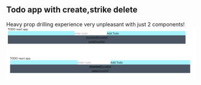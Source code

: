 ## Todo app with create,strike delete
Heavy prop drilling experience very unpleasant with just 2 components!
![alt text](image-1.png)
![alt text](image.png)